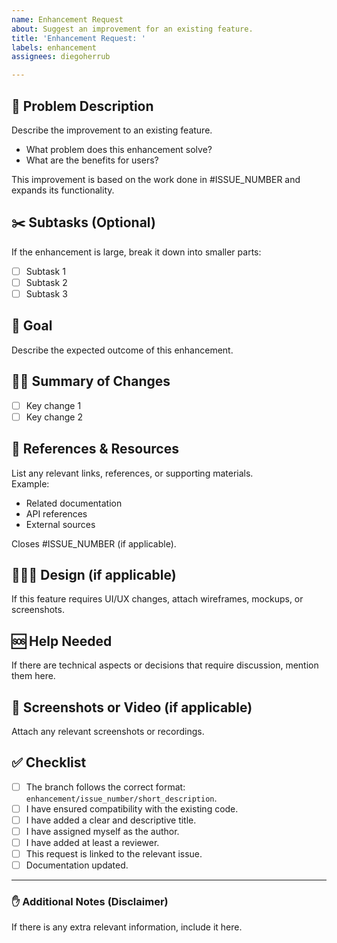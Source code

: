 ```yaml
---
name: Enhancement Request
about: Suggest an improvement for an existing feature.
title: 'Enhancement Request: '
labels: enhancement
assignees: diegoherrub

---
```


## 🤔 Problem Description 
Describe the improvement to an existing feature.  
- What problem does this enhancement solve?  
- What are the benefits for users?  

This improvement is based on the work done in #ISSUE_NUMBER and expands its functionality.

## ✂️ Subtasks (Optional)
If the enhancement is large, break it down into smaller parts:
- [ ] Subtask 1
- [ ] Subtask 2
- [ ] Subtask 3

## 🎯 Goal  
Describe the expected outcome of this enhancement.  

## 👩‍💻 Summary of Changes
- [ ] Key change 1
- [ ] Key change 2

## 🔗 References & Resources
List any relevant links, references, or supporting materials.  
Example:
- Related documentation
- API references
- External sources

Closes #ISSUE_NUMBER (if applicable).

## 👩🏽‍🎨 Design (if applicable)
If this feature requires UI/UX changes, attach wireframes, mockups, or screenshots.

## 🆘 Help Needed
If there are technical aspects or decisions that require discussion, mention them here.

## 📸 Screenshots or Video (if applicable)
Attach any relevant screenshots or recordings.

## ✅ Checklist
- [ ] The branch follows the correct format: `enhancement/issue_number/short_description`.
- [ ] I have ensured compatibility with the existing code.
- [ ] I have added a clear and descriptive title.
- [ ] I have assigned myself as the author.
- [ ] I have added at least a reviewer.
- [ ] This request is linked to the relevant issue.
- [ ] Documentation updated.

---

### ✋ Additional Notes (Disclaimer)
If there is any extra relevant information, include it here.
